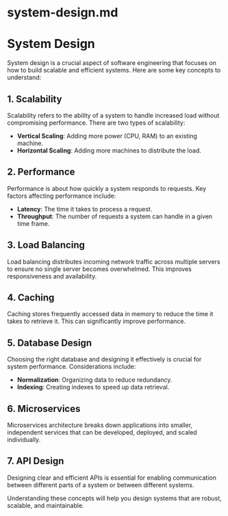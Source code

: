 # system-design.md

# System Design

System design is a crucial aspect of software engineering that focuses on how to build scalable and efficient systems. Here are some key concepts to understand:

## 1. Scalability
Scalability refers to the ability of a system to handle increased load without compromising performance. There are two types of scalability:
- **Vertical Scaling**: Adding more power (CPU, RAM) to an existing machine.
- **Horizontal Scaling**: Adding more machines to distribute the load.

## 2. Performance
Performance is about how quickly a system responds to requests. Key factors affecting performance include:
- **Latency**: The time it takes to process a request.
- **Throughput**: The number of requests a system can handle in a given time frame.

## 3. Load Balancing
Load balancing distributes incoming network traffic across multiple servers to ensure no single server becomes overwhelmed. This improves responsiveness and availability.

## 4. Caching
Caching stores frequently accessed data in memory to reduce the time it takes to retrieve it. This can significantly improve performance.

## 5. Database Design
Choosing the right database and designing it effectively is crucial for system performance. Considerations include:
- **Normalization**: Organizing data to reduce redundancy.
- **Indexing**: Creating indexes to speed up data retrieval.

## 6. Microservices
Microservices architecture breaks down applications into smaller, independent services that can be developed, deployed, and scaled individually.

## 7. API Design
Designing clear and efficient APIs is essential for enabling communication between different parts of a system or between different systems.

Understanding these concepts will help you design systems that are robust, scalable, and maintainable.